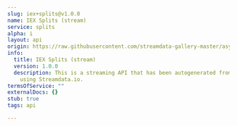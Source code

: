 ```yaml
---
slug: iex+splits@v1.0.0
name: IEX Splits (stream)
service: splits
alpha: i
layout: api
origin: https://raw.githubusercontent.com/streamdata-gallery-master/asyncapi/master/_listings/iex/iex-splits-stream-async.md
info:
  title: IEX Splits (stream)
  version: 1.0.0
  description: This is a streaming API that has been autogenerated from the IEX
    using Streamdata.io.
termsOfService: ""
externalDocs: {}
stub: true
tags: api

---
```

